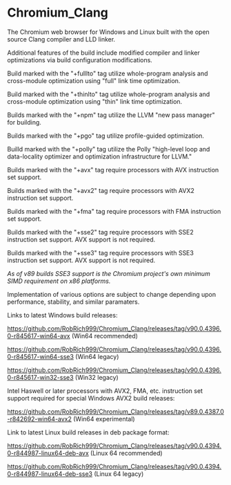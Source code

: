 # Chromium_Clang

The Chromium web browser for Windows and Linux built with the open source Clang compiler and LLD linker.

Additional features of the build include modified compiler and linker optimizations via build configuration modifications.

Build marked with the "+fulllto" tag utilize whole-program analysis and cross-module optimization using "full" link time optimization.

Build marked with the "+thinlto" tag utilize whole-program analysis and cross-module optimization using "thin" link time optimization.

Builds marked with the "+npm" tag utilize the LLVM "new pass manager" for building.

Builds marked with the "+pgo" tag utilize profile-guided optimization.

Builld marked with the "+polly" tag utilize the Polly "high-level loop and data-locality optimizer and optimization infrastructure for LLVM."

Builds marked with the "+avx" tag require processors with AVX instruction set support.

Builds marked with the "+avx2" tag require processors with AVX2 instruction set support.

Builds marked with the "+fma" tag require processors with FMA instruction set support.

Builds marked with the "+sse2" tag require processors with SSE2 instruction set support. AVX support is not required.

Builds marked with the "+sse3" tag require processors with SSE3 instruction set support. AVX support is not required.

*As of v89 builds SSE3 support is the Chromium project's own minimum SIMD requirement on x86 platforms.*

Implementation of various options are subject to change depending upon performance, stability, and similar paramaters.

Links to latest Windows build releases:

https://github.com/RobRich999/Chromium_Clang/releases/tag/v90.0.4396.0-r845617-win64-avx (Win64 recommended)

https://github.com/RobRich999/Chromium_Clang/releases/tag/v90.0.4396.0-r845617-win64-sse3 (Win64 legacy)

https://github.com/RobRich999/Chromium_Clang/releases/tag/v90.0.4396.0-r845617-win32-sse3 (Win32 legacy)

Intel Haswell or later processors with AVX2, FMA, etc. instruction set support required for special Windows AVX2 build releases:

https://github.com/RobRich999/Chromium_Clang/releases/tag/v89.0.4387.0-r842692-win64-avx2 (Win64 experimental)

Link to latest Linux build releases in deb package format:

https://github.com/RobRich999/Chromium_Clang/releases/tag/v90.0.4394.0-r844987-linux64-deb-avx (Linux 64 recommended)

https://github.com/RobRich999/Chromium_Clang/releases/tag/v90.0.4394.0-r844987-linux64-deb-sse3 (Linux 64 legacy)

